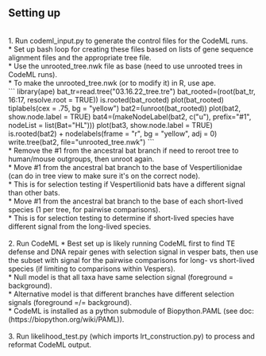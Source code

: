 ## Setting up
<br>
  1. Run codeml_input.py to generate the control files for the CodeML runs. <br>
  * Set up bash loop for creating these files based on lists of gene sequence alignment files and the appropriate tree file. <br>
  * Use the unrooted_tree.nwk file as base (need to use unrooted trees in CodeML runs). <br>
    * To make the unrooted_tree.nwk (or to modify it) in R, use ape. <br>
    ```
    library(ape)
    bat_tr=read.tree("03.16.22_tree.tre")
    bat_rooted=(root(bat_tr, 16:17, resolve.root = TRUE))
    is.rooted(bat_rooted)
    plot(bat_rooted)
    tiplabels(cex = .75, bg = "yellow")
    bat2=(unroot(bat_rooted))
    plot(bat2, show.node.label = TRUE)
    bat4=(makeNodeLabel(bat2, c("u"), prefix="#1", nodeList = list(Bat="HL")))
    plot(bat3, show.node.label = TRUE)
    is.rooted(bat2) + nodelabels(frame = "r", bg = "yellow", adj = 0)
    write.tree(bat2, file="unrooted_tree.nwk")
    ```
    <br>
    * Remove the #1 from the ancestral bat branch if need to reroot tree to human/mouse outgroups, then unroot again. <br>
    * Move #1 from the ancestral bat branch to the base of Vespertilionidae (can do in tree view to make sure it's on the correct node). <br>
      * This is for selection testing if Vespertilionid bats have a different signal than other bats. <br>
    * Move #1 from the ancestral bat branch to the base of each short-lived species (1 per tree, for pairwise comparisons). <br>
      * This is for selection testing to determine if short-lived species have different signal from the long-lived species. <br>
 <br>
  2. Run CodeML
  * Best set up is likely running CodeML first to find TE defense and DNA repair genes with selection signal in vesper bats, then use the subset with signal for the pairwise comparisons for long- vs short-lived species (if limiting to comparisons within Vespers). <br>
  * Null model is that all taxa have same selection signal (foreground = background). <br>
  * Alternative model is that different branches have different selection signals (foreground =/= background). <br>
  * CodeML is installed as a python submodule of Biopython.PAML (see doc: (https://biopython.org/wiki/PAML)). <br>
  <br>
  3. Run likelihood_test.py (which imports lrt_construction.py) to process and reformat CodeML output. <br>
